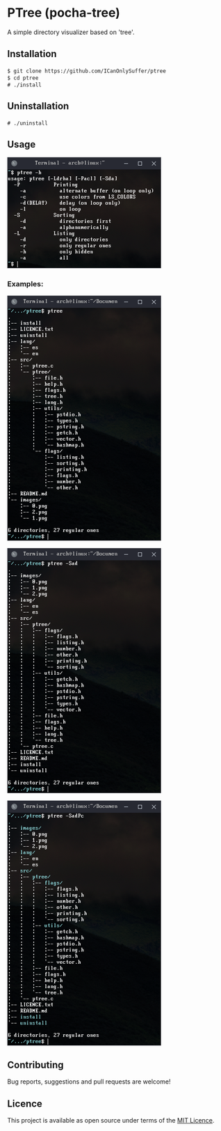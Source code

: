 # PTree (pocha-tree)

A simple directory visualizer based on 'tree'.

## Installation

```shell
$ git clone https://github.com/ICanOnlySuffer/ptree
$ cd ptree
# ./install
```

## Uninstallation

```shell
# ./uninstall
```

## Usage

![help](./images/help.png)

### Examples:

![0](./images/0.png)

![1](./images/1.png)

![2](./images/2.png)

## Contributing

Bug reports, suggestions and pull requests are welcome!

## Licence

This project is available as open source under terms of the [MIT Licence](
	https://opensource.org/licenses/MIT).







